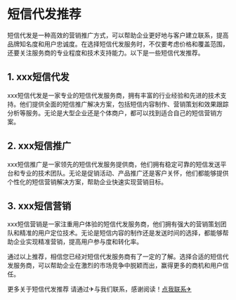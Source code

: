 # 短信代发推荐

短信代发是一种高效的营销推广方式，可以帮助企业更好地与客户建立联系，提高品牌知名度和用户忠诚度。在选择短信代发服务时，不仅要考虑价格和覆盖范围，还要关注服务商的专业程度和技术支持能力。以下是一些短信代发推荐。

## 1. xxx短信代发

xxx短信代发是一家专业的短信代发服务商，拥有丰富的行业经验和先进的技术支持。他们提供全面的短信推广解决方案，包括短信内容制作、营销策划和效果跟踪分析等服务。无论是大型企业还是个体商户，都可以找到适合自己的短信营销方案。

## 2. xxx短信推广

xxx短信推广是一家领先的短信代发服务提供商，他们拥有稳定可靠的短信发送平台和专业的技术团队。无论是促销活动、产品推广还是客户关怀，他们都能够提供个性化的短信营销解决方案，帮助企业快速实现营销目标。

## 3. xxx短信营销

xxx短信营销是一家注重用户体验的短信代发服务商，他们拥有强大的营销策划团队和精准的用户定位技术。无论是短信内容的制作还是发送时间的选择，都能够帮助企业实现精准营销，提高用户参与度和转化率。

通过以上推荐，相信您已经对短信代发服务商有了一定的了解。选择合适的短信代发服务商，可以帮助企业在激烈的市场竞争中脱颖而出，赢得更多的商机和用户信任。

更多关于短信代发推荐 请通过✈与我们联系，感谢阅读！[点我联系✈](https://docs.G208.com)